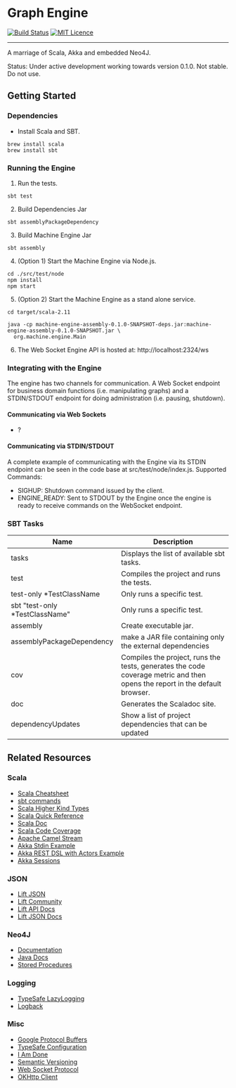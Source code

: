 # Graph Engine 
[![Build Status](https://travis-ci.org/sholloway/graph-engine.svg?branch=dev)](https://travis-ci.org/sholloway/graph-engine) 
[![MIT Licence](https://badges.frapsoft.com/os/mit/mit.png?v=103)](https://opensource.org/licenses/mit-license.php)
- - -
A marriage of Scala, Akka and embedded Neo4J.

Status: Under active development working towards version 0.1.0. Not stable. Do not use.

## Getting Started
### Dependencies
* Install Scala and SBT.
```
brew install scala
brew install sbt
```

### Running the Engine
1. Run the tests.
```
sbt test
```

2. Build Dependencies Jar
```
sbt assemblyPackageDependency
```

3. Build Machine Engine Jar
```
sbt assembly
```

4. (Option 1) Start the Machine Engine via Node.js.
```
cd ./src/test/node
npm install
npm start
```

5. (Option 2) Start the Machine Engine as a stand alone service.
```
cd target/scala-2.11

java -cp machine-engine-assembly-0.1.0-SNAPSHOT-deps.jar:machine-engine-assembly-0.1.0-SNAPSHOT.jar \
  org.machine.engine.Main
```

6. The Web Socket Engine API is hosted at: http://localhost:2324/ws

### Integrating with the Engine
The engine has two channels for communication. A Web Socket endpoint for
business domain functions (i.e. manipulating graphs) and a STDIN/STDOUT endpoint
for doing administration (i.e. pausing, shutdown).

#### Communicating via Web Sockets
* ?

#### Communicating via STDIN/STDOUT
A complete example of communicating with the Engine via its STDIN endpoint
can be seen in the code base at src/test/node/index.js.
Supported Commands:
* SIGHUP: Shutdown command issued by the client.
* ENGINE_READY: Sent to STDOUT by the Engine once the engine is ready to receive
  commands on the WebSocket endpoint.

### SBT Tasks
| Name                            | Description                                                                                                                |
|---------------------------------|----------------------------------------------------------------------------------------------------------------------------|
| tasks                           | Displays the list of available sbt tasks.                                                                                  |
| test                            | Compiles the project and runs the tests.                                                                                   |
| test-only *TestClassName        | Only runs a specific test.                                                                                                 |
| sbt "test-only *TestClassName"  | Only runs a specific test.                                                                                                 |
| assembly                        | Create executable jar.                                                                                                     |
| assemblyPackageDependency       | make a JAR file containing only the external dependencies                                                                  |
| cov                             | Compiles the project, runs the tests, generates the code coverage metric and then opens the report in the default browser. |
| doc                             | Generates the Scaladoc site.                                                                                               |
| dependencyUpdates               | Show a list of project dependencies that can be updated                                                                    |

## Related Resources
### Scala
* [Scala Cheatsheet](http://docs.scala-lang.org/cheatsheets/index.html)
* [sbt commands](http://www.scala-sbt.org/0.13/docs/Command-Line-Reference.html)
* [Scala Higher Kind Types](https://blogs.atlassian.com/2013/09/scala-types-of-a-higher-kind/)
* [Scala Quick Reference](http://www.tutorialspoint.com/scala/index.htm)
* [Scala Doc](http://docs.scala-lang.org/style/scaladoc.html)
* [Scala Code Coverage](https://github.com/scoverage/sbt-scoverage)
* [Apache Camel Stream](https://camel.apache.org/stream.html)
* [Akka Stdin Example](https://searler.github.io/scala/akka/camel/reactive/2015/01/11/Simple-Akka-Stream-Camel-Integration.html)
* [Akka REST DSL with Actors Example](https://spindance.com/reactive-rest-services-akka-http/)
* [Akka Sessions](https://github.com/softwaremill/akka-http-session)

### JSON
* [Lift JSON](https://github.com/lift/framework/tree/master/core/json)
* [Lift Community](https://groups.google.com/forum/#!forum/liftweb)
* [Lift API Docs](https://liftweb.net/api/31/api/net/liftweb/json/index.html)
* [Lift JSON Docs](https://app.assembla.com/spaces/liftweb/wiki/JSON_Support)

### Neo4J
* [Documentation](http://neo4j.com/docs/)
* [Java Docs](http://neo4j.com/docs/2.3.3/javadocs/)
* [Stored Procedures](https://github.com/neo4j-contrib/neo4j-apoc-procedures)

### Logging
* [TypeSafe LazyLogging](https://github.com/typesafehub/scala-logging)
* [Logback](http://logback.qos.ch/)

### Misc
* [Google Protocol Buffers](https://developers.google.com/protocol-buffers/)
* [TypeSafe Configuration](https://github.com/typesafehub/config)
* [I Am Done](https://github.com/imdone/imdone-core#metadata)
* [Semantic Versioning](http://semver.org/)
* [Web Socket Protocol](https://tools.ietf.org/html/rfc6455)
* [OKHttp Client](http://square.github.io/okhttp/)
